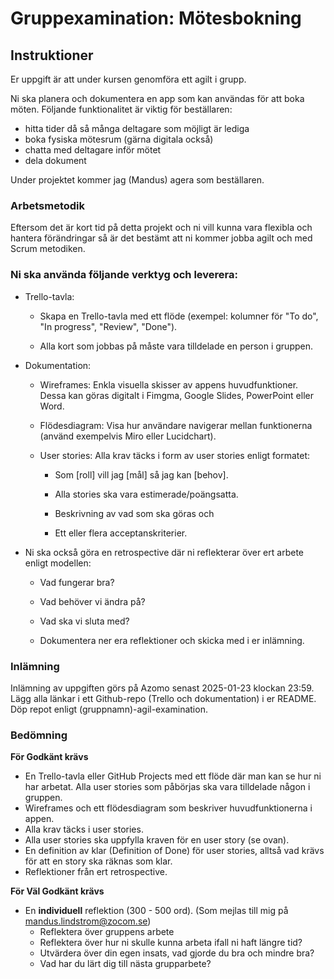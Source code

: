 # Gruppexamination: Mötesbokning

## Instruktioner

Er uppgift är att under kursen genomföra ett agilt i grupp.

Ni ska planera och dokumentera en app som kan användas för att boka möten. Följande funktionalitet är viktig för beställaren:
* hitta tider då så många deltagare som möjligt är lediga
* boka fysiska mötesrum (gärna digitala också)
* chatta med deltagare inför mötet
* dela dokument

Under projektet kommer jag (Mandus) agera som beställaren.

### Arbetsmetodik

Eftersom det är kort tid på detta projekt och ni vill kunna vara flexibla och hantera förändringar så är det bestämt att ni kommer jobba agilt och med Scrum metodiken.

### Ni ska använda följande verktyg och leverera:

- Trello-tavla:

  * Skapa en Trello-tavla med ett flöde (exempel: kolumner för "To do", "In progress", "Review", "Done").

  * Alla kort som jobbas på måste vara tilldelade en person i gruppen.

- Dokumentation:

  * Wireframes: Enkla visuella skisser av appens huvudfunktioner. Dessa kan göras digitalt i Fimgma, Google Slides, PowerPoint eller Word.

  * Flödesdiagram: Visa hur användare navigerar mellan funktionerna (använd exempelvis Miro eller Lucidchart).

  * User stories: Alla krav täcks i form av user stories enligt formatet:

    * Som [roll] vill jag [mål] så jag kan [behov].

    * Alla stories ska vara estimerade/poängsatta.

    * Beskrivning av vad som ska göras och 

    * Ett eller flera acceptanskriterier.

- Ni ska också göra en retrospective där ni reflekterar över ert arbete enligt modellen:
    * Vad fungerar bra?
    * Vad behöver vi ändra på?
    * Vad ska vi sluta med?

  * Dokumentera ner era reflektioner och skicka med i er inlämning.


### Inlämning

Inlämning av uppgiften görs på Azomo senast 2025-01-23 klockan 23:59. Lägg alla länkar i ett Github-repo (Trello och dokumentation) i er README. Döp repot enligt (gruppnamn)-agil-examination.

### Bedömning
**För Godkänt krävs**

* En Trello-tavla eller GitHub Projects med ett flöde där man kan se hur ni har arbetat. Alla user stories som påbörjas ska vara tilldelade någon i gruppen.
* Wireframes och ett flödesdiagram som beskriver huvudfunktionerna i appen.
* Alla krav täcks i user stories.
* Alla user stories ska uppfylla kraven för en user story (se ovan).
* En definition av klar (Definition of Done) för user stories, alltså vad krävs för att en story ska räknas som klar.
* Reflektioner från ert retrospective.

**För Väl Godkänt krävs**

* En **individuell** reflektion (300 - 500 ord). (Som mejlas till mig på mandus.lindstrom@zocom.se)
  * Reflektera över gruppens arbete
  * Reflektera över hur ni skulle kunna arbeta ifall ni haft längre tid?
  * Utvärdera över din egen insats, vad gjorde du bra och mindre bra?
  * Vad har du lärt dig till nästa grupparbete?
